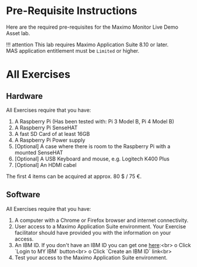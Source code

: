 # Pre-Requisite Instructions
Here are the required pre-requisites for the Maximo Monitor Live Demo Asset lab.

!!! attention
    This lab requires Maximo Application Suite 8.10 or later.</br>
    MAS application entitlement must be `Limited` or higher.

# All Exercises

## Hardware

All Exercises require that you have:

1. A Raspberry Pi (Has been tested with: Pi 3 Model B, Pi 4 Model B)
2. A Raspberry Pi SenseHAT
3. A fast SD Card of at least 16GB
4. A Raspberry Pi Power supply
5. [Optional] A case where there is room to the Raspberry Pi with a mounted SenseHAT
6. [Optional] A USB Keyboard and mouse, e.g. Logitech K400 Plus
7. [Optional] An HDMI cabel

The first 4 items can be acquired at approx. 80 $ / 75 €.

## Software

All Exercises require that you have:

1. A computer with a Chrome or Firefox browser and internet connectivity.
2. User access to a Maximo Application Suite environment. Your Exercise facilitator should have provided you with the information on your access.
3. An IBM ID.  If you don't have an IBM ID you can get one [here](https://www.ibm.com/account/reg/signup?):<br>
o Click `Login to MY IBM` button<br>
o Click `Create an IBM ID` link<br>
4. Test your access to the Maximo Application Suite environment.
